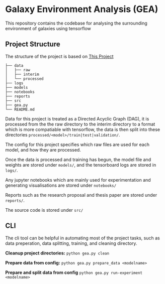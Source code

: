 # Galaxy Environment Analysis (GEA)

This repository contains the codebase for analysing the surrounding environment of galaxies using tensorflow

## Project Structure

The structure of the project is based on [This Project](https://drivendata.github.io/cookiecutter-data-science/#data-is-immutable)

```
├── data
│   ├── raw
│   ├── interim 
│   └── processed
├── logs
├── models
├── notebooks
├── reports
├── src
├── gea.py
└── README.md
```

Data for this project is treated as a Directed Acyclic Graph (DAG), it is processed from the the raw directory to the interim directory to a format which is more compatiable with tensorflow, the data is then split into these directories `processed/<model>/train|test|validation/`.

The config for this project specifies which raw files are used for each model, and how they are processed.

Once the data is processed and training has begun, the model file and weights are stored under `models/`, and the tensorboard logs are stored in `logs/`.

Any jupyter notebooks which are mainly used for experimentation and generating visualisations are stored under `notebooks/`

Reports such as the research proposal and thesis paper are stored under `reports/`.


The source code is stored under `src/`

## CLI

The cli tool can be helpful in automating most of the project tasks, such as data preperation, data splitting, training, and cleaning directory.

**Cleanup project directories:** `python gea.py clean`

**Prepare data from config:** `python gea.py prepare_data <modelname>`

**Prepare and split data from config** `python gea.py run-experiment <modelname>`

